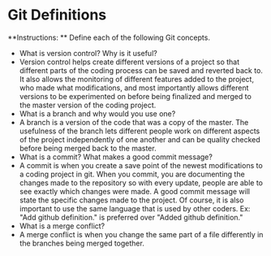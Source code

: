 # Git Definitions

**Instructions: ** Define each of the following Git concepts.

* What is version control?  Why is it useful?
* Version control helps create different versions of a project so that different parts of the coding process can be saved and reverted back to. It also allows the monitoring of different features added to the project, who made what modifications, and most importantly allows different versions to be experimented on before being finalized and merged to the master version of the coding project.
* What is a branch and why would you use one?
* A branch is a version of the code that was a copy of the master. The usefulness of the branch lets different people work on different aspects of the project independently of one another and can be quality checked before being merged back to the master.
* What is a commit? What makes a good commit message? 
* A commit is when you create a save point of the newest modifications to a coding project in git. When you commit, you are documenting the changes made to the repository so with every update, people are able to see exactly which changes were made. A good commit message will state the specific changes made to the project. Of course, it is also important to use the same language that is used by other coders. Ex: "Add github definition." is preferred over "Added github definition."
* What is a merge conflict?
* A merge conflict is when you change the same part of a file differently in the branches being merged together.